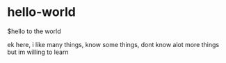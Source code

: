 # hello-world
$hello to the world

ek here, i like many things, know some things, dont know alot more things but im willing to learn
